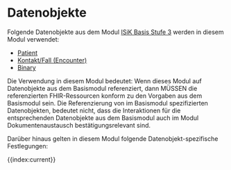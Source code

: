 # Datenobjekte

Folgende Datenobjekte aus dem Modul [ISiK Basis Stufe 3](https://simplifier.net/guide/isik-basis-v3?version=current) werden in diesem Modul verwendet: 
* [Patient](https://simplifier.net/guide/isik-basis-v3/ImplementationGuide-markdown-Datenobjekte-Datenobjekte-Patient?version=current)
* [Kontakt/Fall (Encounter)](https://simplifier.net/guide/isik-basis-v3/ImplementationGuide-markdown-Datenobjekte-Datenobjekte-Kontakt?version=current)
* [Binary](https://simplifier.net/guide/isik-basis-v3/ImplementationGuide-markdown-Datenobjekte-Datenobjekte-Binary?version=current)

Die Verwendung in diesem Modul bedeutet:
Wenn dieses Modul auf Datenobjekte aus dem Basismodul referenziert, dann MÜSSEN die referenzierten FHIR-Ressourcen konform zu den Vorgaben aus dem Basismodul sein. 
Die Referenzierung von im Basismodul spezifizierten Datenobjekten, bedeutet nicht, dass die Interaktionen für die entsprechenden Datenobjekte aus dem Basismodul auch im Modul Dokumentenaustausch bestätigungsrelevant sind.

Darüber hinaus gelten in diesem Modul folgende Datenobjekt-spezifische Festlegungen:

{{index:current}}
